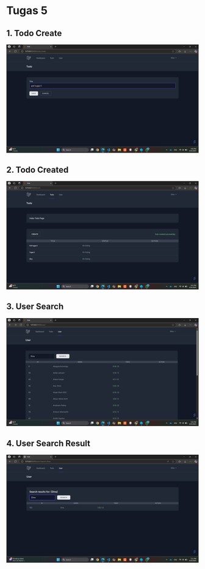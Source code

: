 # Tugas 5

## 1. Todo Create
![alt text](screenshot/tugas5/image.png)
## 2. Todo Created
![alt text](screenshot/tugas5/image-1.png)
## 3. User Search
![alt text](screenshot/tugas5/image-2.png)
## 4. User Search Result
![alt text](screenshot/tugas5/image-3.png)